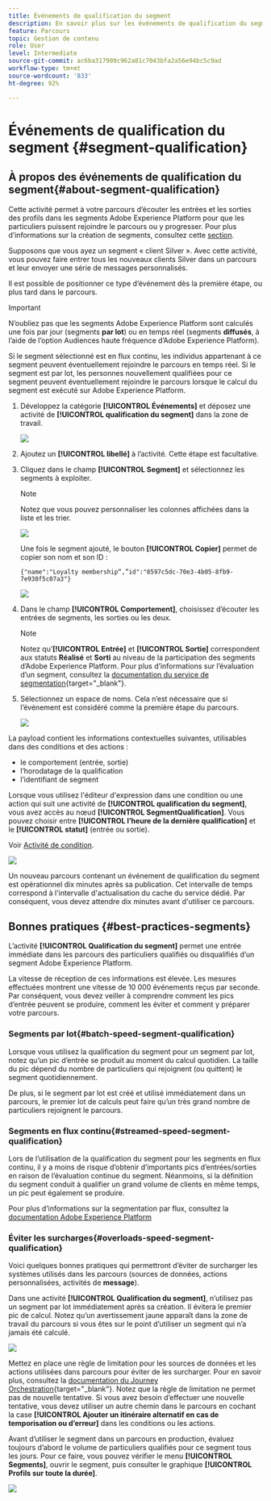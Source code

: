 ```yaml
---
title: Événements de qualification du segment
description: En savoir plus sur les événements de qualification du segment
feature: Parcours
topic: Gestion de contenu
role: User
level: Intermediate
source-git-commit: ac6ba317909c962a81c7043bfa2a56e94bc5c9ad
workflow-type: tm+mt
source-wordcount: '833'
ht-degree: 92%

---
```


# Événements de qualification du segment {#segment-qualification}

## À propos des événements de qualification du segment{#about-segment-qualification}

Cette activité permet à votre parcours d’écouter les entrées et les sorties des profils dans les segments Adobe Experience Platform pour que les particuliers puissent rejoindre le parcours ou y progresser. Pour plus d’informations sur la création de segments, consultez cette [section](../segment/about-segments.md).

Supposons que vous ayez un segment « client Silver ». Avec cette activité, vous pouvez faire entrer tous les nouveaux clients Silver dans un parcours et leur envoyer une série de messages personnalisés.

Il est possible de positionner ce type d’événement dès la première étape, ou plus tard dans le parcours.

>[!IMPORTANT]
>
>N’oubliez pas que les segments Adobe Experience Platform sont calculés une fois par jour (segments **par lot**) ou en temps réel (segments **diffusés**, à l’aide de l’option Audiences haute fréquence d’Adobe Experience Platform).
>
>Si le segment sélectionné est en flux continu, les individus appartenant à ce segment peuvent éventuellement rejoindre le parcours en temps réel. Si le segment est par lot, les personnes nouvellement qualifiées pour ce segment peuvent éventuellement rejoindre le parcours lorsque le calcul du segment est exécuté sur Adobe Experience Platform.


1. Développez la catégorie **[!UICONTROL Événements]** et déposez une activité de **[!UICONTROL qualification du segment]** dans la zone de travail.

   ![](../assets/segment5.png)

1. Ajoutez un **[!UICONTROL libellé]** à l’activité. Cette étape est facultative.

1. Cliquez dans le champ **[!UICONTROL Segment]** et sélectionnez les segments à exploiter.

   >[!NOTE]
   >
   >Notez que vous pouvez personnaliser les colonnes affichées dans la liste et les trier.

   ![](../assets/segment6.png)

   Une fois le segment ajouté, le bouton **[!UICONTROL Copier]** permet de copier son nom et son ID :

   `{"name":"Loyalty membership“,”id":"8597c5dc-70e3-4b05-8fb9-7e938f5c07a3"}`

   ![](../assets/segment-copy.png)

1. Dans le champ **[!UICONTROL Comportement]**, choisissez d’écouter les entrées de segments, les sorties ou les deux.

   >[!NOTE]
   >
   >Notez qu’**[!UICONTROL Entrée]** et **[!UICONTROL Sortie]** correspondent aux statuts **Réalisé** et **Sorti** au niveau de la participation des segments d’Adobe Experience Platform. Pour plus d’informations sur l’évaluation d’un segment, consultez la [documentation du service de segmentation](https://experienceleague.adobe.com/docs/experience-platform/segmentation/tutorials/evaluate-a-segment.html#interpret-segment-results){target=&quot;_blank&quot;}.

1. Sélectionnez un espace de noms. Cela n’est nécessaire que si l’événement est considéré comme la première étape du parcours.

   ![](../assets/segment7.png)

La payload contient les informations contextuelles suivantes, utilisables dans des conditions et des actions :

* le comportement (entrée, sortie)
* l’horodatage de la qualification
* l’identifiant de segment

Lorsque vous utilisez l&#39;éditeur d&#39;expression dans une condition ou une action qui suit une activité de **[!UICONTROL qualification du segment]**, vous avez accès au nœud **[!UICONTROL SegmentQualification]**. Vous pouvez choisir entre **[!UICONTROL l’heure de la dernière qualification]** et le **[!UICONTROL statut]** (entrée ou sortie).

Voir [Activité de condition](../building-journeys/condition-activity.md#about_condition).

![](../assets/segment8.png)

Un nouveau parcours contenant un événement de qualification du segment est opérationnel dix minutes après sa publication. Cet intervalle de temps correspond à l&#39;intervalle d&#39;actualisation du cache du service dédié. Par conséquent, vous devez attendre dix minutes avant d&#39;utiliser ce parcours.

## Bonnes pratiques {#best-practices-segments}

L’activité **[!UICONTROL Qualification du segment]** permet une entrée immédiate dans les parcours des particuliers qualifiés ou disqualifiés d’un segment Adobe Experience Platform.

La vitesse de réception de ces informations est élevée. Les mesures effectuées montrent une vitesse de 10 000 événements reçus par seconde. Par conséquent, vous devez veiller à comprendre comment les pics d’entrée peuvent se produire, comment les éviter et comment y préparer votre parcours.

### Segments par lot{#batch-speed-segment-qualification}

Lorsque vous utilisez la qualification du segment pour un segment par lot, notez qu’un pic d’entrée se produit au moment du calcul quotidien. La taille du pic dépend du nombre de particuliers qui rejoignent (ou quittent) le segment quotidiennement.

De plus, si le segment par lot est créé et utilisé immédiatement dans un parcours, le premier lot de calculs peut faire qu’un très grand nombre de particuliers rejoignent le parcours.

### Segments en flux continu{#streamed-speed-segment-qualification}

Lors de l’utilisation de la qualification du segment pour les segments en flux continu, il y a moins de risque d’obtenir d’importants pics d’entrées/sorties en raison de l’évaluation continue du segment. Néanmoins, si la définition du segment conduit à qualifier un grand volume de clients en même temps, un pic peut également se produire.

Pour plus d’informations sur la segmentation par flux, consultez la [documentation Adobe Experience Platform](https://experienceleague.adobe.com/docs/experience-platform/segmentation/api/streaming-segmentation.html?lang=fr#api)

### Éviter les surcharges{#overloads-speed-segment-qualification}

Voici quelques bonnes pratiques qui permettront d’éviter de surcharger les systèmes utilisés dans les parcours (sources de données, actions personnalisées, activités de **message**).

Dans une activité **[!UICONTROL Qualification du segment]**, n’utilisez pas un segment par lot immédiatement après sa création. Il évitera le premier pic de calcul. Notez qu’un avertissement jaune apparaît dans la zone de travail du parcours si vous êtes sur le point d’utiliser un segment qui n’a jamais été calculé.

![](../assets/segment-error.png)

Mettez en place une règle de limitation pour les sources de données et les actions utilisées dans parcours pour éviter de les surcharger. Pour en savoir plus, consultez la [documentation du Journey Orchestration](https://experienceleague.adobe.com/docs/journeys/using/working-with-apis/capping.html?lang=fr){target=&quot;_blank&quot;}. Notez que la règle de limitation ne permet pas de nouvelle tentative. Si vous avez besoin d’effectuer une nouvelle tentative, vous devez utiliser un autre chemin dans le parcours en cochant la case **[!UICONTROL Ajouter un itinéraire alternatif en cas de temporisation ou d’erreur]** dans les conditions ou les actions.

Avant d’utiliser le segment dans un parcours en production, évaluez toujours d’abord le volume de particuliers qualifiés pour ce segment tous les jours. Pour ce faire, vous pouvez vérifier le menu **[!UICONTROL Segments]**, ouvrir le segment, puis consulter le graphique **[!UICONTROL Profils sur toute la durée]**.

![](../assets/segment-overload.png)
